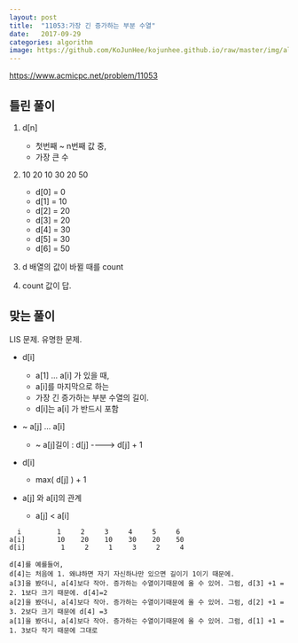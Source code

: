 ```yaml
---
layout: post
title:  "11053:가장 긴 증가하는 부분 수열"
date:   2017-09-29
categories: algorithm
image: https://github.com/KoJunHee/kojunhee.github.io/raw/master/img/algorithm.png
---
```



<https://www.acmicpc.net/problem/11053>

## 틀린 풀이

1. d[n]
	* 첫번째 ~ n번째 값 중, 
	* 가장 큰 수 
2. 10 20 10 30 20 50
	* d[0] = 0
	* d[1] = 10 
	* d[2] = 20
	* d[3] = 20
	* d[4] = 30
	* d[5] = 30
	* d[6] = 50

3. d 배열의 값이 바뀔 때를 count 

4. count 값이 답.

## 맞는 풀이

LIS 문제. 유명한 문제.

- d[i]
	- a[1] ... a[i] 가 있을 때,
	- a[i]를 마지막으로 하는
	- 가장 긴 증가하는 부분 수열의 길이.
	- d[i]는 a[i] 가 반드시 포함

- ~ a[j] ... a[i]

	- ~ a[j]길이 : d[j] ----> d[j]  + 1

- d[i]
	
	- max( d[j] ) + 1

- a[j] 와 a[i]의 관계
	
	- a[j] < a[i]

```
  i			1     2     3     4     5     6 
a[i]		10    20    10    30    20    50 
d[i]     	 1     2     1     3     2     4         

d[4]를 예를들어,
d[4]는 처음에 1. 왜냐하면 자기 자신하나만 있으면 길이기 1이기 때문에.
a[3]을 봤더니, a[4]보다 작아. 증가하는 수열이기때문에 올 수 있어. 그럼, d[3] +1 = 2. 1보다 크기 때문에. d[4]=2
a[2]을 봤더니, a[4]보다 작아. 증가하는 수열이기때문에 올 수 있어. 그럼, d[2] +1 = 3. 2보다 크기 때문에 d[4] =3 
a[1]을 봤더니, a[4]보다 작아. 증가하는 수열이기때문에 올 수 있어. 그럼, d[1] +1 = 1. 3보다 작기 때문에 그대로
```

